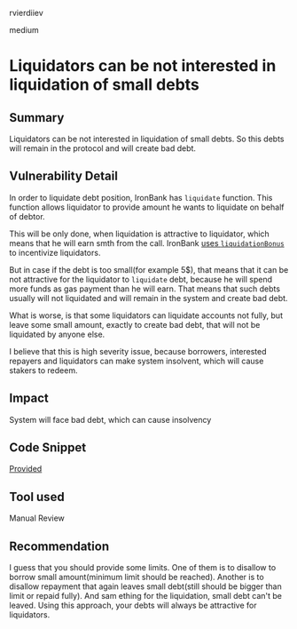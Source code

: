 rvierdiiev

medium

# Liquidators can be not interested in liquidation of small debts

## Summary
Liquidators can be not interested in liquidation of small debts. So this debts will remain in the protocol and will create bad debt.
## Vulnerability Detail
In order to liquidate debt position, IronBank has `liquidate` function. This function allows liquidator to provide amount he wants to liquidate on behalf of debtor.

This will be only done, when liquidation is attractive to liquidator, which means that he will earn smth from the call.
IronBank [uses `liquidationBonus`](https://github.com/sherlock-audit/2023-05-ironbank/blob/main/ib-v2/src/protocol/pool/IronBank.sol#L834) to incentivize liquidators.

But in case if the debt is too small(for example 5$), that means that it can be not attractive for the liquidator to `liquidate` debt, because he will spend more funds as gas payment than he will earn. That means that such debts usually will not liquidated and will remain in the system and create bad debt.

What is worse, is that some liquidators can liquidate accounts not fully, but leave some small amount, exactly to create bad debt, that will not be liquidated by anyone else.

I believe that this is high severity issue, because borrowers, interested repayers and liquidators can make system insolvent, which will cause stakers to redeem.
## Impact
System will face bad debt, which can cause insolvency
## Code Snippet
[Provided](https://github.com/sherlock-audit/2023-05-ironbank/blob/main/ib-v2/src/protocol/pool/IronBank.sol#L480-L510)
## Tool used

Manual Review

## Recommendation
I guess that you should provide some limits. One of them is to disallow to borrow small amount(minimum limit should be reached). Another is to disallow repayment that again leaves small debt(still should be bigger than limit or repaid fully). And sam ething for the liquidation, small debt can't be leaved.
Using this approach, your debts will always be attractive for liquidators.